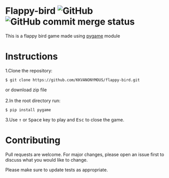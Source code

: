 # Flappy-bird ![GitHub](https://img.shields.io/github/license/KKVANONYMOUS/flappy-bird) ![GitHub commit merge status](https://img.shields.io/github/commit-status/kkvanonymous/flappy-bird/master/fb56362917763223a8c27334493deed820a2959d)
This is a flappy bird game made using <a href="https://www.pygame.org/news">pygame</a> module
# Instructions

1.Clone the repository:<br>
```bash
$ git clone https://github.com/KKVANONYMOUS/flappy-bird.git
```
 or download zip file<br>
 <br>
2.In the root directory run:
```bash
$ pip install pygame
 ```
3.Use <kbd>&uarr;</kbd> or <kbd>Space</kbd> key to play and <kbd>Esc</kbd> to close the game.

# Contributing
Pull requests are welcome. For major changes, please open an issue first to discuss what you would like to change.

Please make sure to update tests as appropriate.
